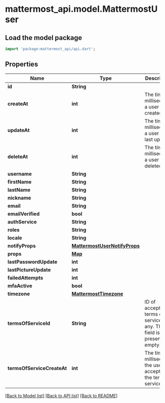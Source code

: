 # mattermost_api.model.MattermostUser

## Load the model package
```dart
import 'package:mattermost_api/api.dart';
```

## Properties
Name | Type | Description | Notes
------------ | ------------- | ------------- | -------------
**id** | **String** |  | [optional] 
**createAt** | **int** | The time in milliseconds a user was created | [optional] 
**updateAt** | **int** | The time in milliseconds a user was last updated | [optional] 
**deleteAt** | **int** | The time in milliseconds a user was deleted | [optional] 
**username** | **String** |  | [optional] 
**firstName** | **String** |  | [optional] 
**lastName** | **String** |  | [optional] 
**nickname** | **String** |  | [optional] 
**email** | **String** |  | [optional] 
**emailVerified** | **bool** |  | [optional] 
**authService** | **String** |  | [optional] 
**roles** | **String** |  | [optional] 
**locale** | **String** |  | [optional] 
**notifyProps** | [**MattermostUserNotifyProps**](MattermostUserNotifyProps.md) |  | [optional] 
**props** | [**Map**](.md) |  | [optional] 
**lastPasswordUpdate** | **int** |  | [optional] 
**lastPictureUpdate** | **int** |  | [optional] 
**failedAttempts** | **int** |  | [optional] 
**mfaActive** | **bool** |  | [optional] 
**timezone** | [**MattermostTimezone**](MattermostTimezone.md) |  | [optional] 
**termsOfServiceId** | **String** | ID of accepted terms of service, if any. This field is not present if empty. | [optional] 
**termsOfServiceCreateAt** | **int** | The time in milliseconds the user accepted the terms of service | [optional] 

[[Back to Model list]](../README.md#documentation-for-models) [[Back to API list]](../README.md#documentation-for-api-endpoints) [[Back to README]](../README.md)


